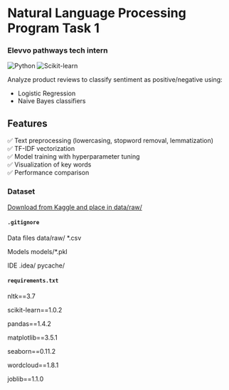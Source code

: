 # Natural Language Processing Program Task 1
### Elevvo pathways tech intern

![Python](https://img.shields.io/badge/Python-3.8%2B-blue)
![Scikit-learn](https://img.shields.io/badge/Scikit--learn-1.0+-orange)

Analyze product reviews to classify sentiment as positive/negative using:
- Logistic Regression
- Naive Bayes classifiers

## Features
✅ Text preprocessing (lowercasing, stopword removal, lemmatization)  
✅ TF-IDF vectorization  
✅ Model training with hyperparameter tuning  
✅ Visualization of key words  
✅ Performance comparison 

### Dataset
[Download from Kaggle and place in data/raw/](https://www.kaggle.com/datasets/lakshmi25npathi/imdb-dataset-of-50k-movie-reviews)

#### `.gitignore`

Data files
data/raw/
*.csv

Models
models/*.pkl

IDE
.idea/
pycache/

#### `requirements.txt`

nltk==3.7

scikit-learn==1.0.2

pandas==1.4.2

matplotlib==3.5.1

seaborn==0.11.2

wordcloud==1.8.1

joblib==1.1.0
